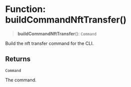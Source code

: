 # Function: buildCommandNftTransfer()

> **buildCommandNftTransfer**(): `Command`

Build the nft transfer command for the CLI.

## Returns

`Command`

The command.
